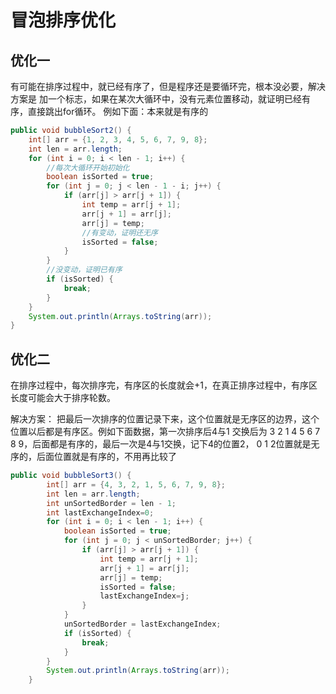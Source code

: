 # 冒泡排序优化

## 优化一 

有可能在排序过程中，就已经有序了，但是程序还是要循环完，根本没必要，解决方案是 加一个标志，如果在某次大循环中，没有元素位置移动，就证明已经有序，直接跳出for循环。 例如下面：本来就是有序的

```java
public void bubbleSort2() {
    int[] arr = {1, 2, 3, 4, 5, 6, 7, 9, 8};
    int len = arr.length;
    for (int i = 0; i < len - 1; i++) {
        //每次大循环开始初始化
        boolean isSorted = true;
        for (int j = 0; j < len - 1 - i; j++) {
            if (arr[j] > arr[j + 1]) {
                int temp = arr[j + 1];
                arr[j + 1] = arr[j];
                arr[j] = temp;
                //有变动，证明还无序
                isSorted = false;
            }
        }
        //没变动，证明已有序
        if (isSorted) {
            break;
        }
    }
    System.out.println(Arrays.toString(arr));
}
```



## 优化二 

在排序过程中，每次排序完，有序区的长度就会+1，在真正排序过程中，有序区长度可能会大于排序轮数。

解决方案： 把最后一次排序的位置记录下来，这个位置就是无序区的边界，这个位置以后都是有序区。例如下面数据，第一次排序后4与1 交换后为 3 2 1 4 5 6 7 8 9，后面都是有序的，最后一次是4与1交换，记下4的位置2， 0 1 2位置就是无序的，后面位置就是有序的，不用再比较了

```java
public void bubbleSort3() {
        int[] arr = {4, 3, 2, 1, 5, 6, 7, 9, 8};
        int len = arr.length;
        int unSortedBorder = len - 1;
        int lastExchangeIndex=0;
        for (int i = 0; i < len - 1; i++) {
            boolean isSorted = true;
            for (int j = 0; j < unSortedBorder; j++) {
                if (arr[j] > arr[j + 1]) {
                    int temp = arr[j + 1];
                    arr[j + 1] = arr[j];
                    arr[j] = temp;
                    isSorted = false;
                    lastExchangeIndex=j;
                }
            }
            unSortedBorder = lastExchangeIndex;
            if (isSorted) {
                break;
            }
        }
        System.out.println(Arrays.toString(arr));
    }
```

